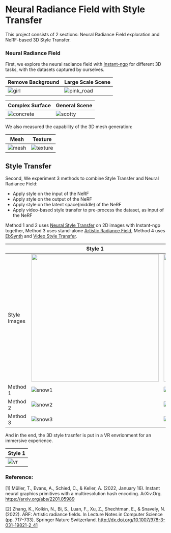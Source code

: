 # Neural Radiance Field with Style Transfer

This project consists of 2 sections: Neural Radiance Field exploration and NeRF-based 3D Style Transfer.

### Neural Radiance Field
First, we explore the neural radiance field with [Instant-ngp](https://github.com/NVlabs/instant-ngp) for different 3D tasks, with the datasets captured by ourselves.

| Remove Background  |  Large Scale Scene |
|---|---|
| ![girl](/media/girl.gif)  | ![pink_road](/media/pink_road.gif)  |

| Complex Surface  |  General Scene |
|---|---|
|  ![concrete](/media/concrete.gif) | ![scotty](/media/scotty.gif)  |

We also measured the capability of the 3D mesh generation:

| Mesh  |  Texture |
|---|---|
| ![mesh](/media/Snipaste_2022-11-29_13-17-48.jpg) |  ![texture](/media/Snipaste_2022-11-29_13-15-08.jpg)  |

## Style Transfer

Second, We experiment 3 methods to combine Style Transfer and Neural Radiance Field:
- Apply style on the input of the NeRF
- Apply style on the output of the NeRF
- Apply style on the latent space(middle) of the NeRF
- Apply video-based style transfer to pre-process the dataset, as input of the NeRF

Method 1 and 2 uses [Neural Style Transfer](https://github.com/crowsonkb/style-transfer-pytorch) on 2D images with Instant-ngp together, Method 3 uses stand-alone [Artistic Radiance Field](https://github.com/Kai-46/ARF-svox2), Method 4 uses [EbSynth](https://ebsynth.com/) and [Video Style Transfer](https://github.com/manuelruder/fast-artistic-videos).


| | Style 1  |  Style 2 |
|-|---|---|
| Style Images | <img src="/media/135.jpg" width="400">  | <img src="/media/14.jpg" width="400"> |
| Method 1 | ![snow1](/media/scotty_style_snow.gif) | ![vangogh1](/media/scotty_style_vangogh.gif) |
| Method 2 | ![snow2](/media/scotty_o_snow.gif) | ![vangogh2](/media/scotty_o_vangogh.gif) |
| Method 3 |  ![snow3](/media/scotty_arf_snow.gif) | ![vangogh3](/media/scotty_arf_vangogh.gif)  |

And in the end, the 3D style trasnfer is put in a VR envrionment for an immersive experience.

| Style 1  |
|--|
| ![vr](/media/VR.gif) |


### Reference:
[1] Müller, T., Evans, A., Schied, C., & Keller, A. (2022, January 16). Instant neural graphics primitives with a multiresolution hash encoding. ArXiv.Org. https://arxiv.org/abs/2201.05989 

[2] Zhang, K., Kolkin, N., Bi, S., Luan, F., Xu, Z., Shechtman, E., & Snavely, N. (2022). ARF: Artistic radiance fields. In Lecture Notes in Computer Science (pp. 717–733). Springer Nature Switzerland. http://dx.doi.org/10.1007/978-3-031-19821-2_41  
